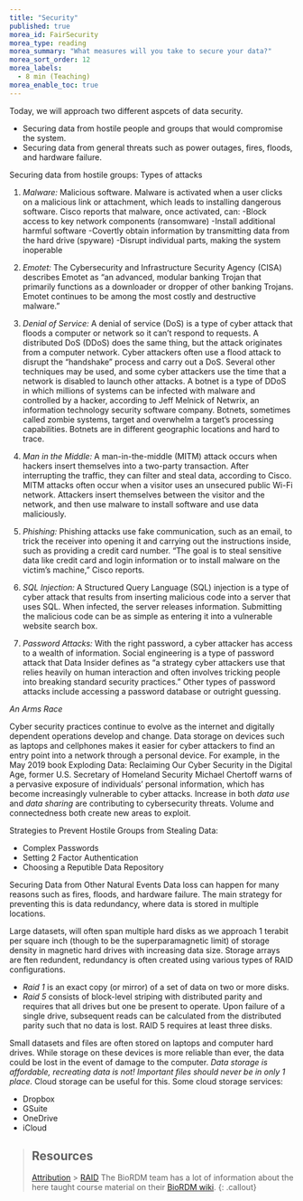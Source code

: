 ```yaml
---
title: "Security"
published: true
morea_id: FairSecurity
morea_type: reading
morea_summary: "What measures will you take to secure your data?"
morea_sort_order: 12
morea_labels:
  - 8 min (Teaching)
morea_enable_toc: true
---
```


Today, we will approach two different aspcets of data security.

- Securing data from hostile people and groups that would compromise the system.
- Securing data from general threats such as power outages, fires, floods, and hardware failure.

Securing data from hostile groups:
Types of attacks

1. _Malware:_ Malicious software. Malware is activated when a user clicks on a malicious link or attachment, which leads to installing dangerous software. Cisco reports that malware, once activated, can:
   -Block access to key network components (ransomware)
   -Install additional harmful software
   -Covertly obtain information by transmitting data from the hard drive (spyware)
   -Disrupt individual parts, making the system inoperable

2. _Emotet:_ The Cybersecurity and Infrastructure Security Agency (CISA) describes Emotet as “an advanced, modular banking Trojan that primarily functions as a downloader or dropper of other banking Trojans. Emotet continues to be among the most costly and destructive malware.”

3. _Denial of Service:_ A denial of service (DoS) is a type of cyber attack that floods a computer or network so it can’t respond to requests. A distributed DoS (DDoS) does the same thing, but the attack originates from a computer network. Cyber attackers often use a flood attack to disrupt the “handshake” process and carry out a DoS. Several other techniques may be used, and some cyber attackers use the time that a network is disabled to launch other attacks. A botnet is a type of DDoS in which millions of systems can be infected with malware and controlled by a hacker, according to Jeff Melnick of Netwrix, an information technology security software company. Botnets, sometimes called zombie systems, target and overwhelm a target’s processing capabilities. Botnets are in different geographic locations and hard to trace.

4. _Man in the Middle:_ A man-in-the-middle (MITM) attack occurs when hackers insert themselves into a two-party transaction. After interrupting the traffic, they can filter and steal data, according to Cisco. MITM attacks often occur when a visitor uses an unsecured public Wi-Fi network. Attackers insert themselves between the visitor and the network, and then use malware to install software and use data maliciously.

5. _Phishing:_ Phishing attacks use fake communication, such as an email, to trick the receiver into opening it and carrying out the instructions inside, such as providing a credit card number. “The goal is to steal sensitive data like credit card and login information or to install malware on the victim’s machine,” Cisco reports.

6. _SQL Injection:_ A Structured Query Language (SQL) injection is a type of cyber attack that results from inserting malicious code into a server that uses SQL. When infected, the server releases information. Submitting the malicious code can be as simple as entering it into a vulnerable website search box.

7. _Password Attacks:_ With the right password, a cyber attacker has access to a wealth of information. Social engineering is a type of password attack that Data Insider defines as “a strategy cyber attackers use that relies heavily on human interaction and often involves tricking people into breaking standard security practices.” Other types of password attacks include accessing a password database or outright guessing.

_An Arms Race_

Cyber security practices continue to evolve as the internet and digitally dependent operations develop and change. Data storage on devices such as laptops and cellphones makes it easier for cyber attackers to find an entry point into a network through a personal device. For example, in the May 2019 book Exploding Data: Reclaiming Our Cyber Security in the Digital Age, former U.S. Secretary of Homeland Security Michael Chertoff warns of a pervasive exposure of individuals’ personal information, which has become increasingly vulnerable to cyber attacks. Increase in both _data use_ and _data sharing_ are contributing to cybersecurity threats. Volume and connectedness both create new areas to exploit.

Strategies to Prevent Hostile Groups from Stealing Data:

- Complex Passwords
- Setting 2 Factor Authentication
- Choosing a Reputible Data Repository

Securing Data from Other Natural Events
Data loss can happen for many reasons such as fires, floods, and hardware failure. The main strategy for preventing this is data redundancy, where data is stored in multiple locations.

Large datasets, will often span multiple hard disks as we approach 1 terabit per square inch (though to be the superparamagnetic limit) of storage density in magnetic hard drives with increasing data size. Storage arrays are ften redundent, redundancy is often created using various types of RAID configurations.

- _Raid 1_ is an exact copy (or mirror) of a set of data on two or more disks.
- _Raid 5_ consists of block-level striping with distributed parity and requires that all drives but one be present to operate. Upon failure of a single drive, subsequent reads can be calculated from the distributed parity such that no data is lost. RAID 5 requires at least three disks.

Small datasets and files are often stored on laptops and computer hard drives. While storage on these devices is more reliable than ever, the data could be lost in the event of damage to the computer. _Data storage is affordable, recreating data is not! Important files should never be in only 1 place._ Cloud storage can be useful for this. Some cloud storage services:

- Dropbox
- GSuite
- OneDrive
- iCloud

> ## Resources
>
> [Attribution](https://onlinedegrees.und.edu/blog/types-of-cyber-security-threats/) > [RAID](https://en.wikipedia.org/wiki/Standard_RAID_levels)
> The BioRDM team has a lot of information about the here taught course material on
> their [BioRDM wiki](https://www.wiki.ed.ac.uk/display/RDMS/).
> {: .callout}
